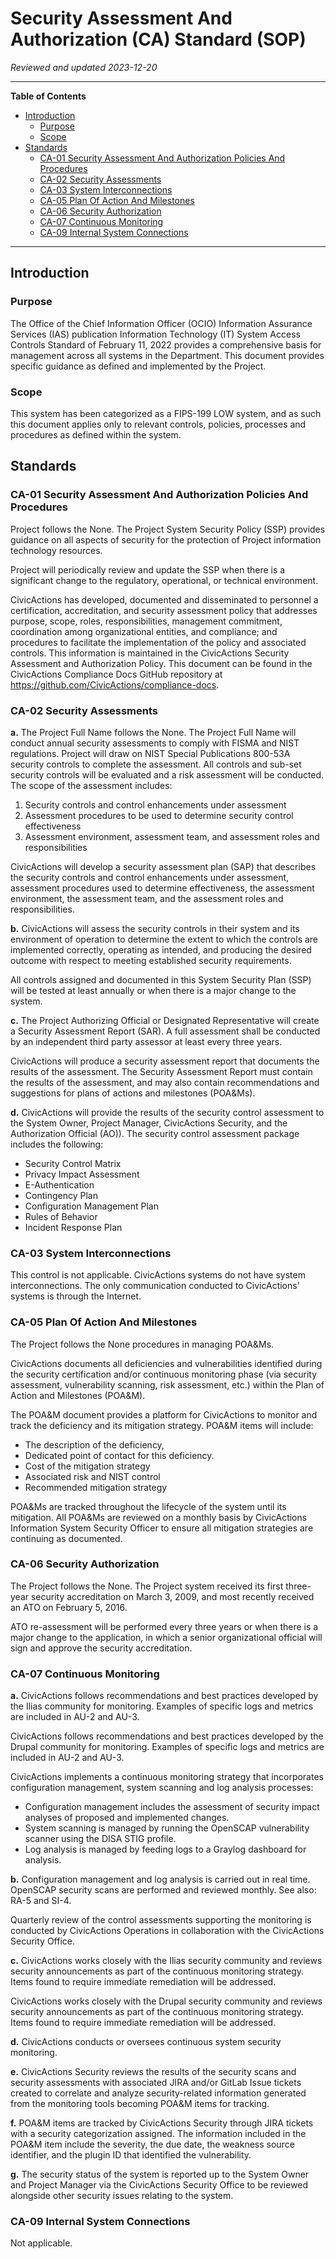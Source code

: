 # Security Assessment And Authorization (CA) Standard (SOP)

*Reviewed and updated 2023-12-20*

----

**Table of Contents**
<!--TOC-->

- [Introduction](#introduction)
  - [Purpose](#purpose)
  - [Scope](#scope)
- [Standards](#standards)
  - [CA-01 Security Assessment And Authorization Policies And Procedures](#ca-01-security-assessment-and-authorization-policies-and-procedures)
  - [CA-02 Security Assessments](#ca-02-security-assessments)
  - [CA-03 System Interconnections](#ca-03-system-interconnections)
  - [CA-05 Plan Of Action And Milestones](#ca-05-plan-of-action-and-milestones)
  - [CA-06 Security Authorization](#ca-06-security-authorization)
  - [CA-07 Continuous Monitoring](#ca-07-continuous-monitoring)
  - [CA-09 Internal System Connections](#ca-09-internal-system-connections)

<!--TOC-->

----

## Introduction

### Purpose

The Office of the Chief Information Officer (OCIO) Information Assurance Services (IAS) publication Information  Technology (IT) System Access Controls Standard of February 11, 2022 provides a comprehensive basis for  management across all systems in the Department. This document provides specific guidance as defined and implemented  by the Project.

### Scope

This system has been categorized as a FIPS-199 LOW system, and as such this document applies only to relevant  controls, policies, processes and procedures as defined within the system.

## Standards

### CA-01 Security Assessment And Authorization Policies And Procedures

Project follows the None. The Project System Security Policy (SSP) provides guidance on all aspects of security for the protection of Project information technology resources.

Project will periodically review and update the SSP when there is a significant change to the regulatory, operational, or technical environment.


CivicActions has developed, documented and disseminated to personnel a certification, accreditation, and security assessment policy that addresses purpose, scope, roles, responsibilities, management commitment, coordination among organizational entities, and compliance; and procedures to facilitate the implementation of the policy and associated controls. This information is maintained in the CivicActions Security Assessment and Authorization Policy. This document can be found in the CivicActions Compliance Docs GitHub repository at <https://github.com/CivicActions/compliance-docs>.


### CA-02 Security Assessments

**a.**	The Project Full Name follows the None. The Project Full Name will conduct annual security assessments to comply with FISMA and NIST regulations. Project will draw on NIST Special Publications 800-53A security controls to complete the assessment. All controls and sub-set security controls will be evaluated and a risk assessment will be conducted. The scope of the assessment includes:

1. Security controls and control enhancements under assessment
2. Assessment procedures to be used to determine security control effectiveness
3. Assessment environment, assessment team, and assessment roles and responsibilities


CivicActions will develop a security assessment plan (SAP) that describes the security controls and control enhancements under assessment, assessment procedures used to determine effectiveness, the assessment environment, the assessment team, and the assessment roles and responsibilities.

**b.**	CivicActions will assess the security controls in their system and its environment of operation to determine the extent to which the controls are implemented correctly, operating as intended, and producing the desired outcome with respect to meeting established security requirements.

All controls assigned and documented in this System Security Plan (SSP) will be tested at least annually or when there is a major change to the system.

**c.**	The Project Authorizing Official or Designated Representative will create a Security Assessment Report (SAR). A full assessment shall be conducted by an independent third party assessor at least every three years.


CivicActions will produce a security assessment report that documents the results of the assessment. The Security Assessment Report must contain the results of the assessment, and may also contain recommendations and suggestions for plans of actions and milestones (POA&Ms).

**d.**	CivicActions will provide the results of the security control assessment to the System Owner, Project Manager, CivicActions Security, and the Authorization Official (AO)). The security control assessment package includes the following:

- Security Control Matrix
- Privacy Impact Assessment
- E-Authentication
- Contingency Plan
- Configuration Management Plan
- Rules of Behavior
- Incident Response Plan

### CA-03 System Interconnections

This control is not applicable. CivicActions systems do not have system interconnections. The only communication conducted to CivicActions' systems is through the Internet.


### CA-05 Plan Of Action And Milestones

The Project follows the None procedures in managing POA&Ms.


CivicActions documents all deficiencies and vulnerabilities identified during the security certification and/or continuous monitoring phase (via security assessment, vulnerability scanning, risk assessment, etc.) within the Plan of Action and Milestones (POA&M).

The POA&M document provides a platform for CivicActions to monitor and track the deficiency and its mitigation strategy. POA&M items will include:

- The description of the deficiency,
- Dedicated point of contact for this deficiency.
- Cost of the mitigation strategy
- Associated risk and NIST control
- Recommended mitigation strategy

POA&Ms are tracked throughout the lifecycle of the system until its mitigation. All POA&Ms are reviewed on a monthly basis by CivicActions Information System Security Officer to ensure all mitigation strategies are continuing as documented.


### CA-06 Security Authorization

The Project follows the None. The Project system received its first three-year security accreditation on March 3, 2009, and most recently received an ATO on February 5, 2016.

ATO re-assessment will be performed every three years or when there is a major change to the application, in which a senior organizational official will sign and approve the security accreditation.


### CA-07 Continuous Monitoring

**a.**	CivicActions follows recommendations and best practices developed by the Ilias community for monitoring. Examples of specific logs and metrics are included in AU-2 and AU-3.

CivicActions follows recommendations and best practices developed by the Drupal community for monitoring. Examples of specific logs and metrics are included in AU-2 and AU-3.


CivicActions implements a continuous monitoring strategy that incorporates configuration management, system scanning and log analysis processes:

- Configuration management includes the assessment of security impact analyses of proposed and implemented changes.
- System scanning is managed by running the OpenSCAP vulnerability scanner using the DISA STIG profile.
- Log analysis is managed by feeding logs to a Graylog dashboard for analysis.

**b.**	Configuration management and log analysis is carried out in real time. OpenSCAP security scans are performed and reviewed monthly. See also: RA-5 and SI-4.

Quarterly review of the control assessments supporting the monitoring is conducted by CivicActions Operations in collaboration with the CivicActions Security Office.

**c.**	CivicActions works closely with the Ilias security community and reviews security announcements as part of the continuous monitoring strategy. Items found to require immediate remediation will be addressed.

CivicActions works closely with the Drupal security community and reviews security announcements as part of the continuous monitoring strategy. Items found to require immediate remediation will be addressed.

**d.**	CivicActions conducts or oversees continuous system security monitoring.

**e.**	CivicActions Security reviews the results of the security scans and security assessments with associated JIRA and/or GitLab Issue tickets created to correlate and analyze security-related information generated from the monitoring tools becoming POA&M items for tracking.

**f.**	POA&M items are tracked by CivicActions Security through JIRA tickets with a security categorization assigned. The information included in the POA&M item include the severity, the due date, the weakness source identifier, and the plugin ID that identified the vulnerability.

**g.**	The security status of the system is reported up to the System Owner and Project Manager via the CivicActions Security Office to be reviewed alongside other security issues relating to the system.

### CA-09 Internal System Connections

Not applicable.



